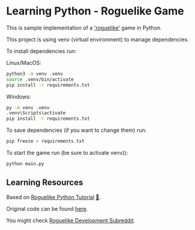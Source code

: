 # Learning Python - Roguelike Game

This is sample implementation of a ['roguelike'](https://pl.wikipedia.org/wiki/Roguelike) game in Python.

This project is using venv (virtual environment) to manage dependencies.

To install dependencies run:

Linux/MacOS:

```bash
python3 -m venv .venv
source .venv/bin/activate
pip install -r requirements.txt
```

Windows:

```cmd
py -m venv .venv
.venv\Scripts\activate
pip install -r requirements.txt
```

To save dependencies (if you want to change them) run:

```bash
pip freeze > requirements.txt
```

To start the game run (be sure to activate venv)):

```bash
python main.py
```

## Learning Resources

Based on [Roguelike Python Tutorial](https://youtube.com/playlist?list=PL43PN07AM4J9N2eiVn43s9h7uJgbZH9Gp) [:file_folder:](http://rogueliketutorials.com/).

Original code can be found [here](https://github.com/TStand90/tcod_tutorial_v2).

You might check [Roguelike Development Subreddit](https://www.reddit.com/r/roguelikedev).

